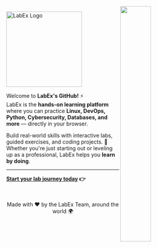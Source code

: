 <img align="right" src="https://github.com/user-attachments/assets/5c88bfba-33ac-438b-96a3-889af1cca23f" width="40%">

<p align="left">
<picture>
<source media="(prefers-color-scheme: dark)" srcset="https://labex.io/_ipx/s_196x60/labex-logo-light.svg" width="200px">
<source media="(prefers-color-scheme: light)" srcset="https://labex.io/_ipx/s_196x60/labex-logo-dark.svg" width="200px">
<img alt="LabEx Logo" src="https://labex.io/_ipx/s_196x60/labex-logo-light.svg" width="400px">
</picture>
</p>

Welcome to **LabEx's GitHub!** ⚡️  
LabEx is the **hands-on learning platform** where you can practice **Linux, DevOps, Python, Cybersecurity, Databases, and more** — directly in your browser.  

Build real-world skills with interactive labs, guided exercises, and coding projects. 🚀 Whether you're just starting out or leveling up as a professional, LabEx helps you **learn by doing**.

---

<strong>[Start your lab journey today](https://labex.io/learn) 👉 </strong>

<br />

<p align="center">Made with ❤️ by the LabEx Team, around the world 🌍</p>
